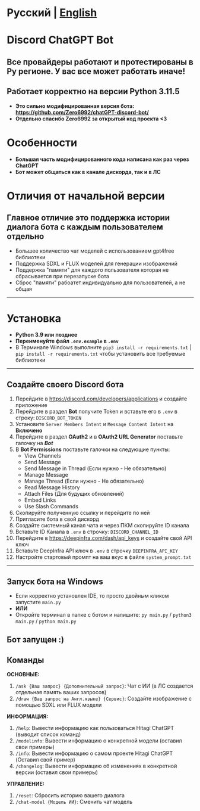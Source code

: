 # Русский | [English](README_EN.md)

# Discord ChatGPT Bot
## Все провайдеры работают и протестированы в Ру регионе. У вас все может работать иначе!
## Работает корректно на версии Python 3.11.5

* **Это сильно модифицированная версия бота: https://github.com/Zero6992/chatGPT-discord-bot/**
* **Отдельно спасибо Zero6992 за открытый код проекта <3**

# Особенности
* **Большая часть модифицированного кода написана как раз через ChatGPT**
* **Бот может общаться как в канале дискорда, так и в ЛС**

# Отличия от начальной версии
## Главное отличие это поддержка истории диалога бота с каждым пользователем отдельно

* Большее количество чат моделей с использованием gpt4free библиотеки
* Поддержка SDXL и FLUX моделей для генерации изображений
* Поддержка "памяти" для каждого пользователя которая не сбрасывается при перезапуске бота
* Сброс "памяти" рабоатет индивидуально для пользователей, а не общая

-----

# Установка
* **Python 3.9 или позднее**
* **Переименуйте файл `.env.example` в `.env`**
* В Терминале Windows выполните `pip3 install -r requirements.txt` | `pip install -r requirements.txt` чтобы установить все требуемые библиотеки
-----
## Создайте своего Discord бота
1. Перейдите в https://discord.com/developers/applications и создайте приложение
2. Перейдите в раздел **Bot** получите Token и вставьте его в `.env` в строку: `DISCORD_BOT_TOKEN`
3. Установите `Server Members Intent` и `Message Content Intent` на **Включено**
4. Перейдите в раздел **OAuth2** и в **OAuth2 URL Generator** поставьте галочку на ***Bot***
5. В **Bot Permissions** поставьте галочки на следующие пункты:
   - View Channels
   - Send Message
   - Send Message in Thread (Если нужно - Не обязательно)
   - Manage Message
   - Manage Thread (Если нужно - Не обязательно)
   - Read Message History
   - Attach Files (Для будущих обновлений)
   - Embed Links
   - Use Slash Commands
6. Скопируйте полученную ссылку и перейдите по ней
7. Пригласите бота в свой дискорд
8. Создайте системный канал чата и через ПКМ скопируйте ID канала
9. Вставьте ID Канала в `.env` в строчку: `DISCORD_CHANNEL_ID`
10. Перейдите в https://deepinfra.com/dash/api_keys и создайте свой API ключ
11. Вставьте DeepInfra API ключ в `.env` в строчку `DEEPINFRA_API_KEY`
12. Настройте стартовый промпт на ваш вкус в файле `system_prompt.txt`
-----
## Запуск бота на Windows
* Если корректно установлен IDE, то просто двойным кликом запустите `main.py`
* **ИЛИ**
* Откройте терминал в папке с ботом и напишите: `py main.py` / `python3 main.py` / `python main.py`

**Бот запущен :)**
-----
## Команды

**ОСНОВНЫЕ:**
1. `/ask {Ваш запрос} {Дополнительный запрос}`: Чат с ИИ (в ЛС создается отдельная память ваших запросов)
2. `/draw {Ваш запрос на Англ.языке} {Сервис}`: Создайте изображение с помощью SDXL или FLUX модели

**ИНФОРМАЦИЯ:**
1. `/help`: Вывести информацию как пользоваться Hitagi ChatGPT (выводит список команд)
2. `/modelinfo`: Вывести информацию о конкретной модели (оставил свои примеры)
3. `/info`: Вывести информацию о самом проекте Hitagi ChatGPT (Оставил свой пример)
4. `/changelog`: Вывести информацию об изменениях в конкретной версии (оставил свои примеры)

**УПРАВЛЕНИЕ:**
1. `/reset`: Сбросить историю вашего диалога
2. `/chat-model {Модель ИИ}`: Сменить чат модель
